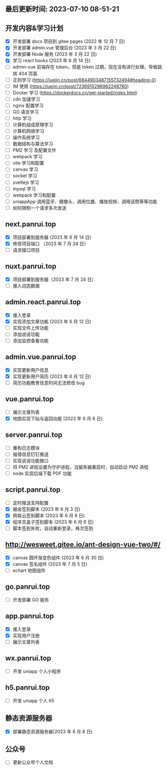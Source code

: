 <!--
 * @Description: 计划表
 * @Author: panrui
 * @Date: 2021-09-28 12:50:13
 * @LastEditTime: 2023-07-10 08:51:21
 * @LastEditors: panrui
 * 不忘初心,不负梦想
-->

## 最后更新时间: 2023-07-10 08-51-21

## 开发内容&学习计划

- [x] 开发部署 docs 项目到 gitee pages (2022 年 12 月 7 日)
- [x] 开发部署 admin.vue 管理后台 (2023 年 3 月 22 日)
- [x] 开发部署 Node 服务 (2023 年 3 月 22 日)
- [x] 学习 react hooks (2023 年 6 月 14 日)
- [ ] admin-vue 前端存在 token，但是 token 过期，现在没有进行处理，导致跳转 404 页面
- [ ] 正则学习 (https://juejin.cn/post/6844903487155732494#heading-0)
- [ ] IM 使用 (https://juejin.cn/post/7236915296962248760)
- [ ] Docker 学习 (https://dockerdocs.cn/get-started/index.html)
- [ ] cdn 加速学习
- [ ] nginx 配置学习
- [ ] GO 语言学习
- [ ] http 学习
- [ ] 计算机组成原理学习
- [ ] 计算机网络学习
- [ ] 操作系统学习
- [ ] 数据结构与算法学习
- [ ] PM2 学习 及配置文件
- [ ] webpack 学习
- [ ] vite 学习和配置
- [ ] canvas 学习
- [ ] socket 学习
- [ ] sveltejs 学习
- [ ] mysql 学习
- [ ] webpack 学习和配置
- [ ] uniappApp 调用蓝牙、摄像头、调用位置、播放视频、调用话筒等等功能
- [ ] 如何限制一个请求多次发送

## next.panrui.top

- [x] 项目部署到服务器 (2023 年 6 月 14 日)
- [x] 修改项目端口 （2023 年 7 月 24 日）
- [ ] 请求接口项目

## nuxt.panrui.top

- [x] 项目部署到服务器（2023 年 7 月 24 日）
- [ ] 接入动态数据

## admin.react.panrui.top

- [x] 接入登录
- [x] 实现添加文章功能 (2023 年 6 月 12 日)
- [ ] 实现文件上传功能
- [ ] 添加说说功能
- [ ] 添加监控查看功能

## admin.vue.panrui.top

- [x] 实现更新用户信息
- [x] 实现更新用户简历 (2023 年 6 月 12 日)
- [ ] 简历功能教育信息时间无法修改 bug

## vue.panrui.top

- [ ] 展示文章列表
- [x] 地图实现下钻与返回功能 (2023 年 6 月 6 日)

## server.panrui.top

- [ ] 重构日志模块
- [ ] 报错信息钉钉推送
- [ ] 实现说说功能接口
- [ ] 将 PM2 进程设置为守护进程，当服务器重启时，自动启动 PM2 进程
- [ ] node 实现后端下载 PDF 功能

## script.panrui.top

- [ ] 定时推送支持配置
- [x] 掘金签到脚本 (2023 年 6 月 3 日)
- [x] 网易云签到脚本 (2023 年 6 月 6 日)
- [x] 程序员盒子签到脚本 (2023 年 6 月 6 日)
- [ ] 脚本签到失败，自动重新登录，再次签到

## http://wesweet.gitee.io/ant-design-vue-two/#/

- [x] canvas 圆环渐变色组件 (2023 年 6 月 30 日)
- [x] canvas 签名组件 (2023 年 7 月 5 日)
- [ ] echart 地图组件

## go.panrui.top

- [ ] 开发部署 GO 服务

## app.panrui.top

- [x] 接入登录
- [x] 实现用户注册
- [ ] 展示文章列表

## wx.panrui.top

- [ ] 开发 uniapp 个人小程序

## h5.panrui.top

- [ ] 开发 uniapp 个人 h5

## 静态资源服务器

- [x] 部署静态资源服务器(2023 年 6 月 8 日)

## 公众号

- [ ] 更新公众号个人文档
